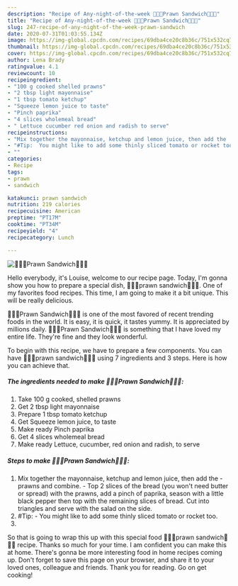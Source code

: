 ```yaml
---
description: "Recipe of Any-night-of-the-week 🍤🍃🍞Prawn Sandwich🍞🍃🍤"
title: "Recipe of Any-night-of-the-week 🍤🍃🍞Prawn Sandwich🍞🍃🍤"
slug: 247-recipe-of-any-night-of-the-week-prawn-sandwich
date: 2020-07-31T01:03:55.134Z
image: https://img-global.cpcdn.com/recipes/69dba4ce20c8b36c/751x532cq70/🍤🍃🍞prawn-sandwich🍞🍃🍤-recipe-main-photo.jpg
thumbnail: https://img-global.cpcdn.com/recipes/69dba4ce20c8b36c/751x532cq70/🍤🍃🍞prawn-sandwich🍞🍃🍤-recipe-main-photo.jpg
cover: https://img-global.cpcdn.com/recipes/69dba4ce20c8b36c/751x532cq70/🍤🍃🍞prawn-sandwich🍞🍃🍤-recipe-main-photo.jpg
author: Lena Brady
ratingvalue: 4.1
reviewcount: 10
recipeingredient:
- "100 g cooked shelled prawns"
- "2 tbsp light mayonnaise"
- "1 tbsp tomato ketchup"
- "Squeeze lemon juice to taste"
- "Pinch paprika"
- "4 slices wholemeal bread"
- " Lettuce cucumber red onion and radish to serve"
recipeinstructions:
- "Mix together the mayonnaise, ketchup and lemon juice, then add the  prawns and combine. Top 2 slices of the bread (you won&#39;t need butter or spread) with the prawns, add a pinch of paprika, season with a little black pepper then top with the remaining slices of bread. Cut into triangles and serve with the salad on the side."
- "#Tip:  You might like to add some thinly sliced tomato or rocket too."
- ""
categories:
- Recipe
tags:
- prawn
- sandwich

katakunci: prawn sandwich 
nutrition: 219 calories
recipecuisine: American
preptime: "PT17M"
cooktime: "PT34M"
recipeyield: "4"
recipecategory: Lunch

---
```



![🍤🍃🍞Prawn Sandwich🍞🍃🍤](https://img-global.cpcdn.com/recipes/69dba4ce20c8b36c/751x532cq70/🍤🍃🍞prawn-sandwich🍞🍃🍤-recipe-main-photo.jpg)

Hello everybody, it's Louise, welcome to our recipe page. Today, I'm gonna show you how to prepare a special dish, 🍤🍃🍞prawn sandwich🍞🍃🍤. One of my favorites food recipes. This time, I am going to make it a bit unique. This will be really delicious.



🍤🍃🍞Prawn Sandwich🍞🍃🍤 is one of the most favored of recent trending foods in the world. It is easy, it is quick, it tastes yummy. It is appreciated by millions daily. 🍤🍃🍞Prawn Sandwich🍞🍃🍤 is something that I have loved my entire life. They're fine and they look wonderful.


To begin with this recipe, we have to prepare a few components. You can have 🍤🍃🍞prawn sandwich🍞🍃🍤 using 7 ingredients and 3 steps. Here is how you can achieve that.

<!--inarticleads1-->

##### The ingredients needed to make 🍤🍃🍞Prawn Sandwich🍞🍃🍤:

1. Take 100 g cooked, shelled prawns
1. Get 2 tbsp light mayonnaise
1. Prepare 1 tbsp tomato ketchup
1. Get Squeeze lemon juice, to taste
1. Make ready Pinch paprika
1. Get 4 slices wholemeal bread
1. Make ready  Lettuce, cucumber, red onion and radish, to serve




<!--inarticleads2-->

##### Steps to make 🍤🍃🍞Prawn Sandwich🍞🍃🍤:

1. Mix together the mayonnaise, ketchup and lemon juice, then add the  - prawns and combine. - Top 2 slices of the bread (you won&#39;t need butter or spread) with the prawns, add a pinch of paprika, season with a little black pepper then top with the remaining slices of bread. Cut into triangles and serve with the salad on the side.
1. #Tip:  - You might like to add some thinly sliced tomato or rocket too.
1. 




So that is going to wrap this up with this special food 🍤🍃🍞prawn sandwich🍞🍃🍤 recipe. Thanks so much for your time. I am confident you can make this at home. There's gonna be more interesting food in home recipes coming up. Don't forget to save this page on your browser, and share it to your loved ones, colleague and friends. Thank you for reading. Go on get cooking!
